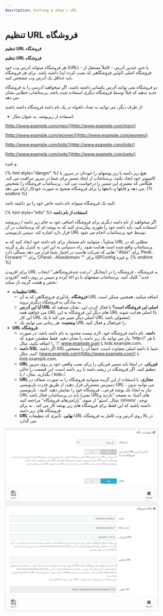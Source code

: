 ```yaml
---
description: Setting a shop's URL
---
```


# تنظیم URL فروشگاه

**تنظیم URL فروشگاه**

**تنظیم URL فروشگاه**

هر فروشگاه میتواند آدرس وب خود \(URL\) - یا حتی چندین آدرس - کاملاً مستقل از فروشگاه اصلی \(اولین فروشگاهی که نصب کرده اید\) داشته باشد. برای هر فروشگاه باید حداقل یک آدرس وب مشخص کنید.

دو فروشگاه نمی توانند آدرس یکسانی داشته باشند. اگر میخواهید آدرسی را به فروشگاه جدید بدهید که قبلاً توسط فروشگاه دیگری استفاده شده باشد، پرستاشاپ خطایی نشان می دهد.

از طرف دیگر، می توانید به تعداد دلخواه در یک نام دامنه فروشگاه داشته باشید:

* استفاده از زیرپوشه. به عنوان مثال:

[http://www.example.com/men/](http://www.example.com/men/)

[http://www.example.com/women/](http://www.example.com/women/)

[http://www.example.com/kids/](http://www.example.com/kids/)

[http://www.example.com/pets/](http://www.example.com/pets/)

 و غیره.

{% hint style="danger" %}
هیچ زیر دامنه یا زیر پوشهای را خودتان در سرور یا کامپیوتر خود ایجاد نکنید: پرستاشاپ از ایجاد مسیر برای شما در سرور مراقبت می کند. هنگامی که مشتری این مسیر را درخواست می کند ، پرستاشاپ فروشگاه را تشخیص می دهد و فایلها و دادهها را برای فروشگاه صحیح به صورت خودکار ارائه می دهد.
{% endhint %}

البته یک فروشگاه میتواند نام دامنه خاص خود را نیز داشته باشد.

{% hint style="info" %}
**استفاده از نام دامنه**

اگر میخواهید از نام دامنه دیگری برای فروشگاه اضافی خود به جای زیر دامنه / زیرپوشه استفاده کنید، باید دامنه خود را طوری پیکربندی کنید که به پوشه ای که پرستاشاپ در آن قرار دارد اشاره کند. سپس بازنویسی URL توسط خود پرستاشاپ انجام می شود.

متناوباً ، میتوانید نام مستعار برای نام دامنه خود ایجاد کنید که به URL مطلبی که در پرستاشاپ واقع شده است هدایت شود. راه دستیابی به این امر، به کنترل پنل و گزینه هایی که شرکت هاست در اختیار شما قرار می دهد بستگی دارد: "Alias" برای Plesk ، Forward "" برای CPanel ، Aliasdomain "" برای ISPConfig و غیره.
{% endhint %}

برای افزودن URL به فروشگاه ، فروشگاه را در انتخابگر "درخت چندفروشگاهی" انتخاب کرده و سپس بر روی دکمه "افزودن url جدید" کلیک کنید. پرستاشاپ صفحهای با دو بخش و هشت گزینه باز میکند:

* **تنظیمات URL.**
  * **فروشگاه.** یادآوری فروشگاهی که به آن URL اضافه میکنید. همچنین ممکن است به سادگی به فروشگاه دیگری بروید.
  * **آیا این آدرس URL اصلی این فروشگاه است؟** با فعال کردن این، نشان میدهید که می خواهید همه URL های دیگر این فروشگاه به این URL اصلی هدایت شوند \(با این کار URL اصلی دیگر تغییر می کند تا یک URL معمولی باشد\).
  * **وضعیت**. هر زمانی می توانید یک URL را غیرفعال و فعال کنید.
* **URL فروشگاه.**
  * **دامنه.** نام دامنه فروشگاه خود. لازم نیست محدود به نام دامنه باشد: در صورت نیاز می توانید یک زیر دامنه را نشان دهید. فقط مطمئن شوید که ‘http://’ یا هر ‘/’ را اضافه نکنید. مثال: www.example.com یا kids.example.com.
  * **دامنه SSL**. اگر دامنه SSL شما با دامنه اصلی متفاوت است، حتماً آن را مشخص کنید. مثال: [www.example.com](http://www.example.com/) یا kids.example.com.
  * **URL فیزیکی**. در اینجا باید مسیر فیزیکی را برای نصب واقعی خود بر روی سرور تنظیم کنید. اگر فروشگاه در ریشه دامنه یا زیر دامنه است، این قسمت را خالی بگذارید. مثال: / یا / kids /.
  * **URL مجازی**. با استفاده از این گزینه میتوانید فروشگاه را به صورت شفاف در دسترس مشتریان قرار دهید: از طریق قدرت بازنویسی URL ، می توانید بدون نیاز به ایجاد یک پوشه فرعی ، فروشگاه خود را نمایش دهید. البته ، بازنویسی URL باید در پرستاشاپ فعال باشد \(یعنی URLهای آشنا، به صفحه "بازدید و سئو" از منوی "پارامترهای فروشگاه" مراجعه کنید\). مثال: /shoes/ . توجه داشته باشید که این فقط برای فروشگاه های زیر پوشه کار می کند ، نه برای فروشگاه های زیر دامنه.
  * **URL نهایی**. تأثیری که تنظیمات URL در بالا روی آدرس وب کامل به فروشگاه می گذارد.

![](../../../.gitbook/assets/image%20%2860%29.png)

